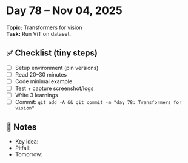 # Day 78 – Nov 04, 2025
**Topic:** Transformers for vision  
**Task:** Run ViT on dataset.

## ✅ Checklist (tiny steps)
- [ ] Setup environment (pin versions)
- [ ] Read 20–30 minutes
- [ ] Code minimal example
- [ ] Test + capture screenshot/logs
- [ ] Write 3 learnings
- [ ] Commit: `git add -A && git commit -m "day 78: Transformers for vision"`

## 📓 Notes
- Key idea:
- Pitfall:
- Tomorrow:

